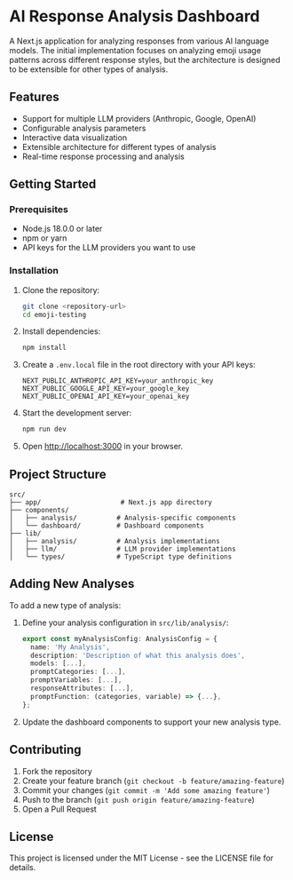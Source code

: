 # AI Response Analysis Dashboard

A Next.js application for analyzing responses from various AI language models. The initial implementation focuses on analyzing emoji usage patterns across different response styles, but the architecture is designed to be extensible for other types of analysis.

## Features

- Support for multiple LLM providers (Anthropic, Google, OpenAI)
- Configurable analysis parameters
- Interactive data visualization
- Extensible architecture for different types of analysis
- Real-time response processing and analysis

## Getting Started

### Prerequisites

- Node.js 18.0.0 or later
- npm or yarn
- API keys for the LLM providers you want to use

### Installation

1. Clone the repository:
   ```bash
   git clone <repository-url>
   cd emoji-testing
   ```

2. Install dependencies:
   ```bash
   npm install
   ```

3. Create a `.env.local` file in the root directory with your API keys:
   ```
   NEXT_PUBLIC_ANTHROPIC_API_KEY=your_anthropic_key
   NEXT_PUBLIC_GOOGLE_API_KEY=your_google_key
   NEXT_PUBLIC_OPENAI_API_KEY=your_openai_key
   ```

4. Start the development server:
   ```bash
   npm run dev
   ```

5. Open [http://localhost:3000](http://localhost:3000) in your browser.

## Project Structure

```
src/
├── app/                    # Next.js app directory
├── components/            
│   ├── analysis/          # Analysis-specific components
│   └── dashboard/         # Dashboard components
├── lib/
│   ├── analysis/          # Analysis implementations
│   ├── llm/               # LLM provider implementations
│   └── types/             # TypeScript type definitions
```

## Adding New Analyses

To add a new type of analysis:

1. Define your analysis configuration in `src/lib/analysis/`:
   ```typescript
   export const myAnalysisConfig: AnalysisConfig = {
     name: 'My Analysis',
     description: 'Description of what this analysis does',
     models: [...],
     promptCategories: [...],
     promptVariables: [...],
     responseAttributes: [...],
     promptFunction: (categories, variable) => {...},
   };
   ```

2. Update the dashboard components to support your new analysis type.

## Contributing

1. Fork the repository
2. Create your feature branch (`git checkout -b feature/amazing-feature`)
3. Commit your changes (`git commit -m 'Add some amazing feature'`)
4. Push to the branch (`git push origin feature/amazing-feature`)
5. Open a Pull Request

## License

This project is licensed under the MIT License - see the LICENSE file for details.
